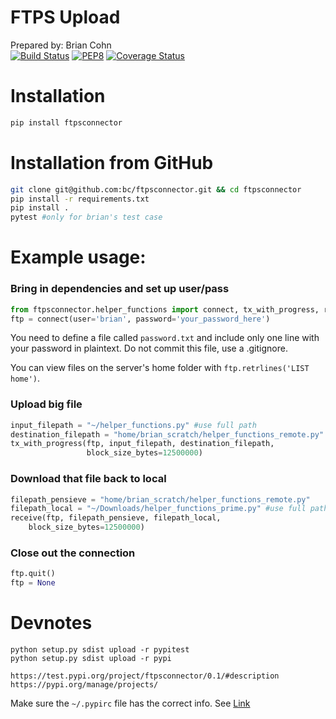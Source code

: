 # FTPS Upload
Prepared by: Brian Cohn  
[![Build Status](https://travis-ci.org/bc/ftpsconnector.svg?branch=master)](https://travis-ci.org/bc/ftpsconnector)
[![PEP8](https://img.shields.io/badge/code%20style-pep8-orange.svg)](https://www.python.org/dev/peps/pep-0008/)
[![Coverage Status](https://coveralls.io/repos/github/bc/ftpsconnector/badge.svg)](https://coveralls.io/github/bc/ftpsconnector)
# Installation
```py
pip install ftpsconnector
```

# Installation from GitHub
```bash
git clone git@github.com:bc/ftpsconnector.git && cd ftpsconnector
pip install -r requirements.txt
pip install .
pytest #only for brian's test case
```

# Example usage:

### Bring in dependencies and set up user/pass
```py
from ftpsconnector.helper_functions import connect, tx_with_progress, receive
ftp = connect(user='brian', password='your_password_here')
```
You need to define a file called `password.txt` and include only one line with your password in plaintext. Do not commit this file, use a .gitignore.

You can view files on the server's home folder with `ftp.retrlines('LIST home')`.

### Upload big file
```py
input_filepath = "~/helper_functions.py" #use full path
destination_filepath = "home/brian_scratch/helper_functions_remote.py"
tx_with_progress(ftp, input_filepath, destination_filepath,
                 block_size_bytes=12500000)
```
### Download that file back to local
```py
filepath_pensieve = "home/brian_scratch/helper_functions_remote.py"
filepath_local = "~/Downloads/helper_functions_prime.py" #use full path
receive(ftp, filepath_pensieve, filepath_local,
	block_size_bytes=12500000)
```
### Close out the connection
```py
ftp.quit()
ftp = None
```

# Devnotes
```
python setup.py sdist upload -r pypitest
python setup.py sdist upload -r pypi
```
```
https://test.pypi.org/project/ftpsconnector/0.1/#description
https://pypi.org/manage/projects/
```
Make sure the `~/.pypirc` file has the correct info. See [Link](https://peterdowns.com/posts/first-time-with-pypi.html)
